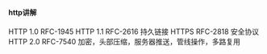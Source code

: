 #### http讲解
HTTP 1.0  RFC-1945 
HTTP 1.1  RFC-2616 持久链接
HTTPS RFC-2818 安全协议
HTTP 2.0  RFC-7540 加密，头部压缩，服务器推送，管线操作，多路复用